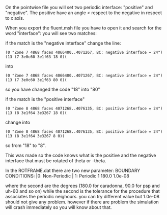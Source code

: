 
On the pointwise file you will set two periodic interface:
 "positive" and  "negative". The positive have an angle < respect to the negative in respect to x axis.

When you export the fluent.msh file you have to open it and search for the word "interface":
you will see two matches:

if the match is the "negative interface" change the line:
 ```
(0 "Zone 7 4868 faces 4066400..4071267, BC: negative interface = 24")
(13 (7 3e0c60 3e1f63 18 0)(
 ```
into 
 ```
(0 "Zone 7 4868 faces 4066400..4071267, BC: negative interface = 24")
(13 (7 3e0c60 3e1f63 80 0)(
 ```

so you have changed the code "18" into "80"


if the match is the "positive interface"
 ```
(0 "Zone 8 4868 faces 4071268..4076135, BC: positive interface = 24")
(13 (8 3e1f64 3e3267 18 0)(
 ```
change into 
 ```
(0 "Zone 8 4868 faces 4071268..4076135, BC: positive interface = 24")
(13 (8 3e1f64 3e3267 8 0)(
 ```
so from "18" to "8".

This was made so the code knows what is the positive and the negative interface that must be rotated of theta or -theta.

In the ROTFRAME.dat there are two new parameter:
BOUNDARY CONDITIONS: |0: Non-Periodic | 1: Periodic
1 180.0  1.0e-08

where the second are the degrees (180.0 for caradonna, 90.0 for psp and uh-60 and so on) while the second is the tolerance for the procedure that associates the periodic neighours.
you can try different value but 1.0e-08 should not give any problem. however if there are problem the simulation will crash immediately so you will know about that.
